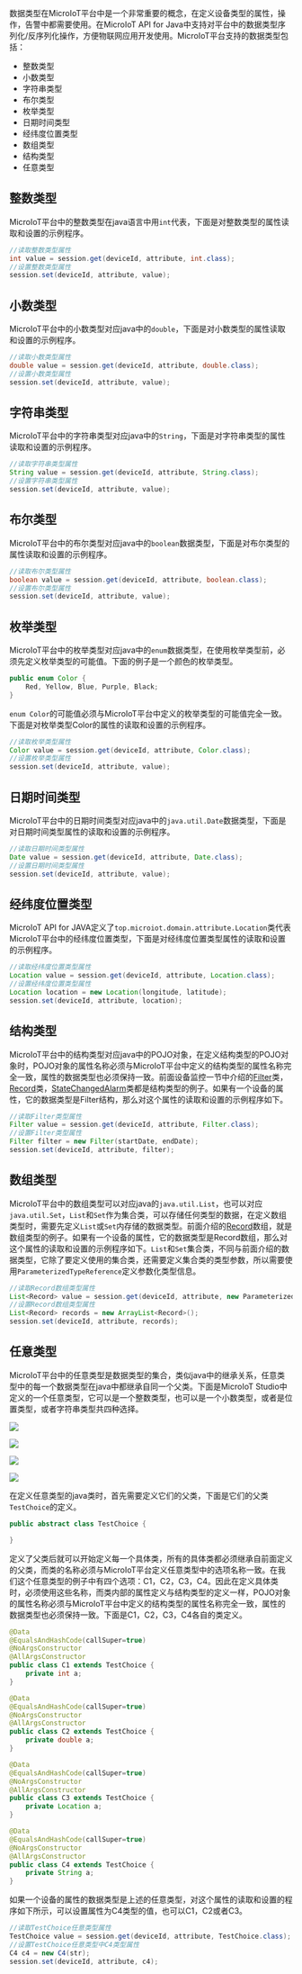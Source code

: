 数据类型在MicroIoT平台中是一个非常重要的概念，在定义设备类型的属性，操作，告警中都需要使用。在MicroIoT API for Java中支持对平台中的数据类型序列化/反序列化操作，方便物联网应用开发使用。MicroIoT平台支持的数据类型包括：

- 整数类型
- 小数类型
- 字符串类型
- 布尔类型
- 枚举类型
- 日期时间类型
- 经纬度位置类型
- 数组类型
- 结构类型
- 任意类型

## 整数类型

MicroIoT平台中的整数类型在java语言中用`int`代表，下面是对整数类型的属性读取和设置的示例程序。

```java
//读取整数类型属性
int value = session.get(deviceId, attribute, int.class);
//设置整数类型属性
session.set(deviceId, attribute, value);
```



## 小数类型

MicroIoT平台中的小数类型对应java中的`double`，下面是对小数类型的属性读取和设置的示例程序。

```java
//读取小数类型属性
double value = session.get(deviceId, attribute, double.class);
//设置小数类型属性
session.set(deviceId, attribute, value);
```



## 字符串类型

MicroIoT平台中的字符串类型对应java中的`String`，下面是对字符串类型的属性读取和设置的示例程序。

```java
//读取字符串类型属性
String value = session.get(deviceId, attribute, String.class);
//设置字符串类型属性
session.set(deviceId, attribute, value);
```



## 布尔类型

MicroIoT平台中的布尔类型对应java中的`boolean`数据类型，下面是对布尔类型的属性读取和设置的示例程序。

```java
//读取布尔类型属性
boolean value = session.get(deviceId, attribute, boolean.class);
//设置布尔类型属性
session.set(deviceId, attribute, value);
```



## 枚举类型

MicroIoT平台中的枚举类型对应java中的`enum`数据类型，在使用枚举类型前，必须先定义枚举类型的可能值。下面的例子是一个颜色的枚举类型。

```java
public enum Color {
	Red, Yellow, Blue, Purple, Black;
}
```

`enum Color`的可能值必须与MicroIoT平台中定义的枚举类型的可能值完全一致。下面是对枚举类型Color的属性的读取和设置的示例程序。

```java
//读取枚举类型属性
Color value = session.get(deviceId, attribute, Color.class);
//设置枚举类型属性
session.set(deviceId, attribute, value);
```



## 日期时间类型

MicroIoT平台中的日期时间类型对应java中的`java.util.Date`数据类型，下面是对日期时间类型属性的读取和设置的示例程序。

```java
//读取日期时间类型属性
Date value = session.get(deviceId, attribute, Date.class);
//设置日期时间类型属性
session.set(deviceId, attribute, value);
```



## 经纬度位置类型

MicroIoT API for JAVA定义了`top.microiot.domain.attribute.Location`类代表MicroIoT平台中的经纬度位置类型，下面是对经纬度位置类型属性的读取和设置的示例程序。

```java
//读取经纬度位置类型属性
Location value = session.get(deviceId, attribute, Location.class);
//设置经纬度位置类型属性
Location location = new Location(longitude, latitude);
session.set(deviceId, attribute, location);
```

## 结构类型

MicroIoT平台中的结构类型对应java中的POJO对象，在定义结构类型的POJO对象时，POJO对象的属性名称必须与MicroIoT平台中定义的结构类型的属性名称完全一致，属性的数据类型也必须保持一致。前面设备监控一节中介绍的[Filter](client.md#filter)类，[Record](client.md#record)类，[StateChangedAlarm](client.md#statechangedalarm)类都是结构类型的例子。如果有一个设备的属性，它的数据类型是Filter结构，那么对这个属性的读取和设置的示例程序如下。

```java
//读取Filter类型属性
Filter value = session.get(deviceId, attribute, Filter.class);
//设置Filter类型属性
Filter filter = new Filter(startDate, endDate);
session.set(deviceId, attribute, filter);
```



## 数组类型

MicroIoT平台中的数组类型可以对应java的`java.util.List`，也可以对应`java.util.Set`，`List`和`Set`作为集合类，可以存储任何类型的数据，在定义数组类型时，需要先定义`List`或`Set`内存储的数据类型。前面介绍的[Record](client.md#record)数组，就是数组类型的例子。如果有一个设备的属性，它的数据类型是Record数组，那么对这个属性的读取和设置的示例程序如下。`List`和`Set`集合类，不同与前面介绍的数据类型，它除了要定义使用的集合类，还需要定义集合类的类型参数，所以需要使用`ParameterizedTypeReference`定义参数化类型信息。

```java
//读取Record数组类型属性
List<Record> value = session.get(deviceId, attribute, new ParameterizedTypeReference<List<Record>>() {});
//设置Record数组类型属性
List<Record> records = new ArrayList<Record>();
session.set(deviceId, attribute, records);
```



## 任意类型

MicroIoT平台中的任意类型是数据类型的集合，类似java中的继承关系，任意类型中的每一个数据类型在java中都继承自同一个父类。下面是MicroIoT Studio中定义的一个任意类型，它可以是一个整数类型，也可以是一个小数类型，或者是位置类型，或者字符串类型共四种选择。


![](..\img\img46.png)


![](..\img\img47.png)


![](..\img\img45.png)


![](..\img\img48.png)

在定义任意类型的java类时，首先需要定义它们的父类，下面是它们的父类`TestChoice`的定义。


```java
public abstract class TestChoice {

}
```

定义了父类后就可以开始定义每一个具体类，所有的具体类都必须继承自前面定义的父类，而类的名称必须与MicroIoT平台定义任意类型中的选项名称一致。在我们这个任意类型的例子中有四个选项：C1，C2，C3，C4。因此在定义具体类时，必须使用这些名称，而类内部的属性定义与结构类型的定义一样，POJO对象的属性名称必须与MicroIoT平台中定义的结构类型的属性名称完全一致，属性的数据类型也必须保持一致。下面是C1，C2，C3，C4各自的类定义。


```java
@Data
@EqualsAndHashCode(callSuper=true)
@NoArgsConstructor
@AllArgsConstructor
public class C1 extends TestChoice {
	private int a;
}
```


```java
@Data
@EqualsAndHashCode(callSuper=true)
@NoArgsConstructor
@AllArgsConstructor
public class C2 extends TestChoice {
	private double a;
}
```

```java
@Data
@EqualsAndHashCode(callSuper=true)
@NoArgsConstructor
@AllArgsConstructor
public class C3 extends TestChoice {
	private Location a;
}
```

```java
@Data
@EqualsAndHashCode(callSuper=true)
@NoArgsConstructor
@AllArgsConstructor
public class C4 extends TestChoice {
	private String a;
}
```

如果一个设备的属性的数据类型是上述的任意类型，对这个属性的读取和设置的程序如下所示，可以设置属性为C4类型的值，也可以C1，C2或者C3。

```java
//读取TestChoice任意类型属性
TestChoice value = session.get(deviceId, attribute, TestChoice.class);
//设置TestChoice任意类型中C4类型属性
C4 c4 = new C4(str);
session.set(deviceId, attribute, c4);
```


